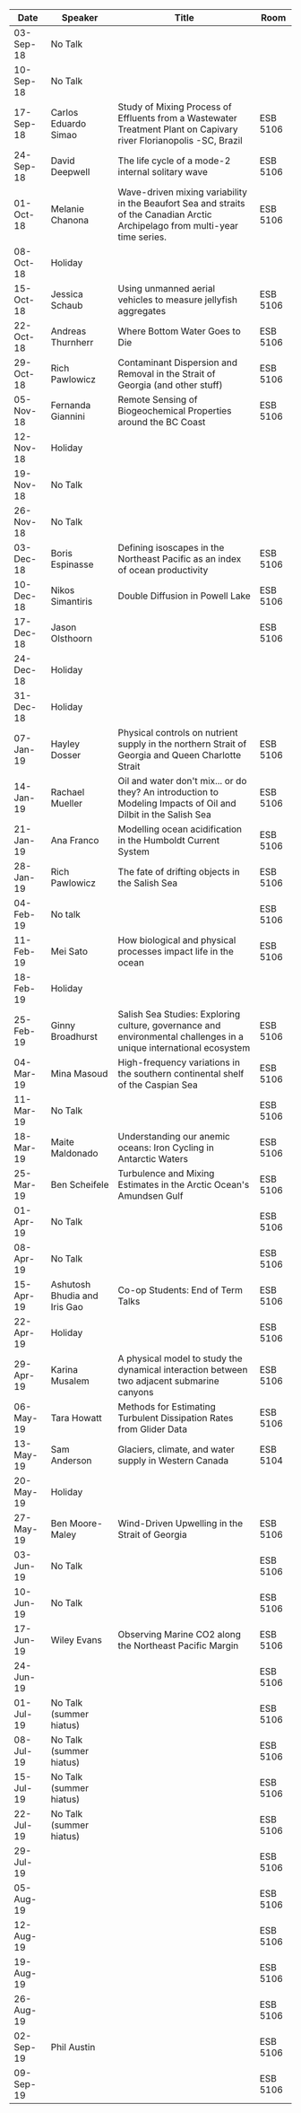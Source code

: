 Date       |  Speaker                       |  Title                                                                                                                           |  Room
-----------|--------------------------------|----------------------------------------------------------------------------------------------------------------------------------|----------
03-Sep-18  |  No Talk                       |                                                                                                                                  |
10-Sep-18  |  No Talk                       |                                                                                                                                  |
17-Sep-18  |  Carlos Eduardo Simao          |  Study of Mixing Process of Effluents from a Wastewater Treatment Plant on Capivary river Florianopolis -SC, Brazil              |  ESB 5106
24-Sep-18  |  David Deepwell                |  The life cycle of a mode-2 internal solitary wave                                                                               |  ESB 5106
01-Oct-18  |  Melanie Chanona               |  Wave-driven mixing variability in the Beaufort Sea and straits of the Canadian Arctic Archipelago from multi-year time series.  |  ESB 5106
08-Oct-18  |  Holiday                       |                                                                                                                                  |
15-Oct-18  |  Jessica Schaub                |  Using unmanned aerial vehicles to measure jellyfish aggregates                                                                  |  ESB 5106
22-Oct-18  |  Andreas Thurnherr             |  Where Bottom Water Goes to Die                                                                                                  |  ESB 5106
29-Oct-18  |  Rich Pawlowicz                |  Contaminant Dispersion and Removal in the Strait of Georgia (and other stuff)                                                   |  ESB 5106
05-Nov-18  |  Fernanda Giannini             |  Remote Sensing of Biogeochemical Properties around the BC Coast                                                                 |  ESB 5106
12-Nov-18  |  Holiday                       |                                                                                                                                  |
19-Nov-18  |  No Talk                       |                                                                                                                                  |
26-Nov-18  |  No Talk                       |                                                                                                                                  |
03-Dec-18  |  Boris Espinasse               |  Defining isoscapes in the Northeast Pacific as an index of ocean productivity                                                   |  ESB 5106
10-Dec-18  |  Nikos Simantiris              |  Double Diffusion in Powell Lake                                                                                                 |  ESB 5106
17-Dec-18  |  Jason Olsthoorn               |                                                                                                                                  |  ESB 5106
24-Dec-18  |  Holiday                       |                                                                                                                                  |
31-Dec-18  |  Holiday                       |                                                                                                                                  |
07-Jan-19  |  Hayley Dosser                 |  Physical controls on nutrient supply in the northern Strait of Georgia and Queen Charlotte Strait                               |  ESB 5106
14-Jan-19  |  Rachael Mueller               |  Oil and water don't mix... or do they? An introduction to Modeling Impacts of Oil and Dilbit in the Salish Sea                  |  ESB 5106
21-Jan-19  |  Ana Franco                    |  Modelling ocean acidification in the Humboldt Current System                                                                    |  ESB 5106
28-Jan-19  |  Rich Pawlowicz                |  The fate of drifting objects in the Salish Sea                                                                                  |  ESB 5106
04-Feb-19  |  No talk                       |                                                                                                                                  |  ESB 5106
11-Feb-19  |  Mei Sato                      |  How biological and physical processes impact life in the ocean                                                                  |  ESB 5106
18-Feb-19  |  Holiday                       |                                                                                                                                  |
25-Feb-19  |  Ginny Broadhurst              |  Salish Sea Studies: Exploring culture, governance and environmental challenges in a unique international ecosystem              |  ESB 5106
04-Mar-19  |  Mina Masoud                   |  High-frequency variations in the southern continental shelf of the Caspian Sea                                                  |  ESB 5106
11-Mar-19  |  No Talk                       |                                                                                                                                  |  ESB 5106
18-Mar-19  |  Maite Maldonado               |  Understanding our anemic oceans: Iron Cycling in Antarctic Waters                                                               |  ESB 5106
25-Mar-19  |  Ben Scheifele                 |  Turbulence and Mixing Estimates in the Arctic Ocean's Amundsen Gulf                                                             |  ESB 5106
01-Apr-19  |  No Talk                       |                                                                                                                                  |  ESB 5106
08-Apr-19  |  No Talk                       |                                                                                                                                  |  ESB 5106
15-Apr-19  |  Ashutosh Bhudia and Iris Gao  |  Co-op Students: End of Term Talks                                                                                               |  ESB 5106
22-Apr-19  |  Holiday                       |                                                                                                                                  |  ESB 5106
29-Apr-19  |  Karina Musalem                |  A physical model to study the dynamical interaction between two adjacent submarine canyons                                      |  ESB 5106
06-May-19  |  Tara Howatt                   |  Methods for Estimating Turbulent Dissipation Rates from Glider Data                                                             |  ESB 5106
13-May-19  |  Sam Anderson                  |  Glaciers, climate, and water supply in Western Canada                                                                           |  ESB 5104
20-May-19  |  Holiday                       |                                                                                                                                  |
27-May-19  |  Ben  Moore-Maley              |  Wind-Driven Upwelling in the Strait of Georgia                                                                                  |  ESB 5106
03-Jun-19  |  No Talk                       |                                                                                                                                  |  ESB 5106
10-Jun-19  |  No Talk                       |                                                                                                                                  |  ESB 5106
17-Jun-19  |  Wiley Evans                   |  Observing Marine CO2 along the Northeast Pacific Margin                                                                         |  ESB 5106
24-Jun-19  |                                |                                                                                                                                  |  ESB 5106
01-Jul-19  |  No Talk (summer hiatus)       |                                                                                                                                  |  ESB 5106
08-Jul-19  |  No Talk (summer hiatus)       |                                                                                                                                  |  ESB 5106
15-Jul-19  |  No Talk (summer hiatus)       |                                                                                                                                  |  ESB 5106
22-Jul-19  |  No Talk (summer hiatus)       |                                                                                                                                  |  ESB 5106
29-Jul-19  |                                |                                                                                                                                  |  ESB 5106
05-Aug-19  |                                |                                                                                                                                  |  ESB 5106
12-Aug-19  |                                |                                                                                                                                  |  ESB 5106
19-Aug-19  |                                |                                                                                                                                  |  ESB 5106
26-Aug-19  |                                |                                                                                                                                  |  ESB 5106
02-Sep-19  |  Phil Austin                   |                                                                                                                                  |  ESB 5106
09-Sep-19  |                                |                                                                                                                                  |  ESB 5106
